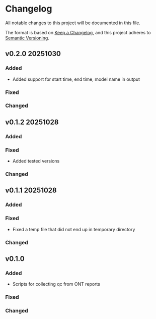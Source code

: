 # Changelog

All notable changes to this project will be documented in this file.

The format is based on [Keep a Changelog](https://keepachangelog.com/en/1.1.0/),
and this project adheres to [Semantic Versioning](https://semver.org/spec/v2.0.0.html).

## v0.2.0 20251030

### Added
- Added support for start time, end time, model name in output 
### Fixed
### Changed

## v0.1.2 20251028

### Added
### Fixed
- Added tested versions
### Changed

## v0.1.1 20251028

### Added
### Fixed
- Fixed a temp file that did not end up in temporary directory
### Changed

## v0.1.0

### Added
- Scripts for collecting qc from ONT reports
### Fixed

### Changed
